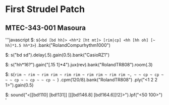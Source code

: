 
# First Strudel Patch
## MTEC-343-001 Masoura

'''javascript
$: s(`<bd [bd hh]> <hh*2 [ht mt]> [rim|cp] <hh [hh oh] [~ hh]*1.5 hh*3>`)
.bank("RolandCompurhythm1000")

$: s("bd sd").delay(.5).gain(0.5).bank("CasioRZ1")

$: s("hh*16?").gain("[.15 1]*4").jux(rev).bank("RolandTR808").room(.3)

$: s(`rim ~ rim ~ rim rim ~ rim rim ~ rim rim ~ rim rim ~,
     ~ ~ cp ~ cp ~ ~ ~ cp ~ ~ cp ~ ~ cp ~
    `)
  .cpm(120/8).bank("RolandTR808")
  .ply("<1 2 2 1>").gain(0.5)

$: sound("<[[bd!110] [bd!131]] [[[bd!146.8]  [bd!164.6]]!2]>").lpf("<50 100>")
  '

